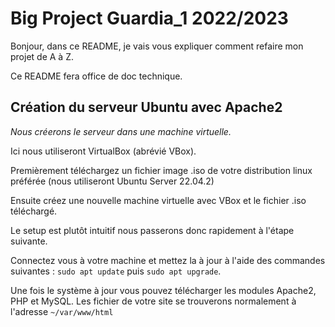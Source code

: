 # Big Project Guardia_1 2022/2023

Bonjour, dans ce README, je vais vous expliquer comment refaire mon projet de A à Z.

Ce README fera office de doc technique.


## Création du serveur Ubuntu avec Apache2

_Nous créerons le serveur dans une machine virtuelle._

Ici nous utiliseront VirtualBox (abrévié VBox).

Premièrement téléchargez un fichier image .iso de votre distribution linux préférée (nous utiliseront Ubuntu Server 22.04.2)

Ensuite créez une nouvelle machine virtuelle avec VBox et le fichier .iso téléchargé.

Le setup est plutôt intuitif nous passerons donc rapidement à l'étape suivante.

Connectez vous à votre machine et mettez la à jour à l'aide des commandes suivantes : ``sudo apt update`` puis ``sudo apt upgrade``.

Une fois le système à jour vous pouvez télécharger les modules Apache2, PHP et MySQL.
Les fichier de votre site se trouverons normalement à l'adresse ``~/var/www/html``
